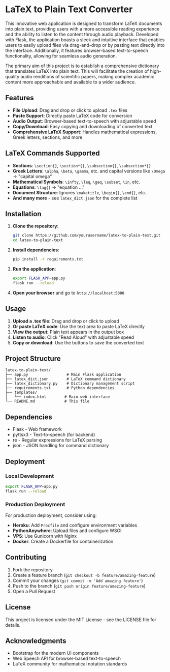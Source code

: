 # LaTeX to Plain Text Converter

This innovative web application is designed to transform LaTeX documents into plain text, providing users with a more accessible reading experience and the ability to listen to the content through audio playback. Developed with Flask, the application boasts a sleek and intuitive interface that enables users to easily upload files via drag-and-drop or by pasting text directly into the interface. Additionally, it features browser-based text-to-speech functionality, allowing for seamless audio generation.

The primary aim of this project is to establish a comprehensive dictionary that translates LaTeX into plain text. This will facilitate the creation of high-quality audio renditions of scientific papers, making complex academic content more approachable and available to a wider audience.

## Features

- **File Upload**: Drag and drop or click to upload `.tex` files
- **Paste Support**: Directly paste LaTeX code for conversion
- **Audio Output**: Browser-based text-to-speech with adjustable speed
- **Copy/Download**: Easy copying and downloading of converted text
- **Comprehensive LaTeX Support**: Handles mathematical expressions, Greek letters, sections, and more

## LaTeX Commands Supported

- **Sections**: `\section{}`, `\section*{}`, `\subsection{}`, `\subsection*{}`
- **Greek Letters**: `\alpha`, `\beta`, `\gamma`, etc. and capital versions like `\Omega` → "capital omega"
- **Mathematical Symbols**: `\infty`, `\leq`, `\geq`, `\subset`, `\in`, etc.
- **Equations**: `\tag{}` → "equation ..."
- **Document Structure**: Ignores `\maketitle`, `\begin{}`, `\end{}`, etc.
- **And many more** - see `latex_dict.json` for the complete list

## Installation

1. **Clone the repository**:
   ```bash
   git clone https://github.com/yourusername/latex-to-plain-text.git
   cd latex-to-plain-text
   ```

2. **Install dependencies**:
   ```bash
   pip install -r requirements.txt
   ```

3. **Run the application**:
   ```bash
   export FLASK_APP=app.py
   flask run --reload
   ```

4. **Open your browser** and go to `http://localhost:5000`

## Usage

1. **Upload a .tex file**: Drag and drop or click to upload
2. **Or paste LaTeX code**: Use the text area to paste LaTeX directly
3. **View the output**: Plain text appears in the output box
4. **Listen to audio**: Click "Read Aloud" with adjustable speed
5. **Copy or download**: Use the buttons to save the converted text

## Project Structure

```
latex-to-plain-text/
├── app.py                 # Main Flask application
├── latex_dict.json        # LaTeX command dictionary
├── latex_dictionary.py    # Dictionary management script
├── requirements.txt       # Python dependencies
├── templates/
│   └── index.html        # Main web interface
└── README.md             # This file
```

## Dependencies

- Flask - Web framework
- pyttsx3 - Text-to-speech (for backend)
- re - Regular expressions for LaTeX parsing
- json - JSON handling for command dictionary

## Deployment

### Local Development
```bash
export FLASK_APP=app.py
flask run --reload
```

### Production Deployment
For production deployment, consider using:
- **Heroku**: Add `Procfile` and configure environment variables
- **PythonAnywhere**: Upload files and configure WSGI
- **VPS**: Use Gunicorn with Nginx
- **Docker**: Create a Dockerfile for containerization

## Contributing

1. Fork the repository
2. Create a feature branch (`git checkout -b feature/amazing-feature`)
3. Commit your changes (`git commit -m 'Add amazing feature'`)
4. Push to the branch (`git push origin feature/amazing-feature`)
5. Open a Pull Request

## License

This project is licensed under the MIT License - see the LICENSE file for details.

## Acknowledgments

- Bootstrap for the modern UI components
- Web Speech API for browser-based text-to-speech
- LaTeX community for mathematical notation standards 
